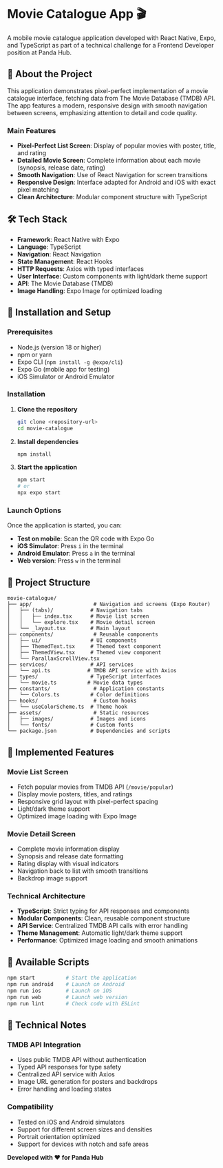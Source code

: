 # Movie Catalogue App 🎬

A mobile movie catalogue application developed with React Native, Expo, and TypeScript as part of a technical challenge for a Frontend Developer position at Panda Hub.

## 📱 About the Project

This application demonstrates pixel-perfect implementation of a movie catalogue interface, fetching data from The Movie Database (TMDB) API. The app features a modern, responsive design with smooth navigation between screens, emphasizing attention to detail and code quality.

### Main Features

- **Pixel-Perfect List Screen**: Display of popular movies with poster, title, and rating
- **Detailed Movie Screen**: Complete information about each movie (synopsis, release date, rating)
- **Smooth Navigation**: Use of React Navigation for screen transitions
- **Responsive Design**: Interface adapted for Android and iOS with exact pixel matching
- **Clean Architecture**: Modular component structure with TypeScript

## 🛠️ Tech Stack

- **Framework**: React Native with Expo
- **Language**: TypeScript
- **Navigation**: React Navigation
- **State Management**: React Hooks
- **HTTP Requests**: Axios with typed interfaces
- **User Interface**: Custom components with light/dark theme support
- **API**: The Movie Database (TMDB)
- **Image Handling**: Expo Image for optimized loading

## 🚀 Installation and Setup

### Prerequisites

- Node.js (version 18 or higher)
- npm or yarn
- Expo CLI (`npm install -g @expo/cli`)
- Expo Go (mobile app for testing)
- iOS Simulator or Android Emulator

### Installation

1. **Clone the repository**

   ```bash
   git clone <repository-url>
   cd movie-catalogue
   ```

2. **Install dependencies**

   ```bash
   npm install
   ```

3. **Start the application**

   ```bash
   npm start
   # or
   npx expo start
   ```

### Launch Options

Once the application is started, you can:

- **Test on mobile**: Scan the QR code with Expo Go
- **iOS Simulator**: Press `i` in the terminal
- **Android Emulator**: Press `a` in the terminal
- **Web version**: Press `w` in the terminal

## 📁 Project Structure

```
movie-catalogue/
├── app/                    # Navigation and screens (Expo Router)
│   ├── (tabs)/            # Navigation tabs
│   │   ├── index.tsx      # Movie list screen
│   │   └── explore.tsx    # Movie detail screen
│   └── _layout.tsx        # Main layout
├── components/             # Reusable components
│   ├── ui/                # UI components
│   ├── ThemedText.tsx     # Themed text component
│   ├── ThemedView.tsx     # Themed view component
│   └── ParallaxScrollView.tsx
├── services/              # API services
│   └── api.ts            # TMDB API service with Axios
├── types/                 # TypeScript interfaces
│   └── movie.ts          # Movie data types
├── constants/              # Application constants
│   └── Colors.ts          # Color definitions
├── hooks/                  # Custom hooks
│   └── useColorScheme.ts  # Theme hook
├── assets/                 # Static resources
│   ├── images/            # Images and icons
│   └── fonts/             # Custom fonts
└── package.json           # Dependencies and scripts
```

## 🎯 Implemented Features

### Movie List Screen

- Fetch popular movies from TMDB API (`/movie/popular`)
- Display movie posters, titles, and ratings
- Responsive grid layout with pixel-perfect spacing
- Light/dark theme support
- Optimized image loading with Expo Image

### Movie Detail Screen

- Complete movie information display
- Synopsis and release date formatting
- Rating display with visual indicators
- Navigation back to list with smooth transitions
- Backdrop image support

### Technical Architecture

- **TypeScript**: Strict typing for API responses and components
- **Modular Components**: Clean, reusable component structure
- **API Service**: Centralized TMDB API calls with error handling
- **Theme Management**: Automatic light/dark theme support
- **Performance**: Optimized image loading and smooth animations

## 🔧 Available Scripts

```bash
npm start          # Start the application
npm run android    # Launch on Android
npm run ios        # Launch on iOS
npm run web        # Launch web version
npm run lint       # Check code with ESLint
```

## 📝 Technical Notes

### TMDB API Integration

- Uses public TMDB API without authentication
- Typed API responses for type safety
- Centralized API service with Axios
- Image URL generation for posters and backdrops
- Error handling and loading states

### Compatibility

- Tested on iOS and Android simulators
- Support for different screen sizes and densities
- Portrait orientation optimized
- Support for devices with notch and safe areas

**Developed with ❤️ for Panda Hub**
